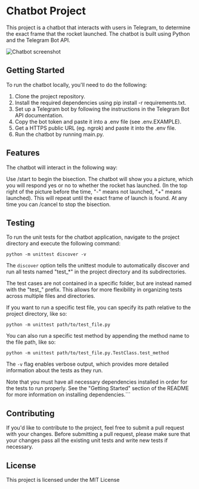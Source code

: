 # Chatbot Project

This project is a chatbot that interacts with users in Telegram, to determine the exact frame that the rocket launched. The chatbot is built using Python and the Telegram Bot API.

![Chatbot screenshot](https://mrdavidoneill.com/images/whendidtherocketlaunch001.png)

## Getting Started

To run the chatbot locally, you'll need to do the following:

1. Clone the project repository.
2. Install the required dependencies using pip install -r requirements.txt.
3. Set up a Telegram bot by following the instructions in the Telegram Bot API documentation.
4. Copy the bot token and paste it into a .env file (see .env.EXAMPLE).
5. Get a HTTPS public URL (eg. ngrok) and paste it into the .env file.
6. Run the chatbot by running main.py.

## Features

The chatbot will interact in the following way:

Use /start to begin the bisection. The chatbot will show you a picture, which you will respond yes or no to whether the rocket has launched. (In the top right of the picture before the time, "-" means not launched, "+" means launched). This will repeat until the exact frame of launch is found.
At any time you can /cancel to stop the bisection.

## Testing

To run the unit tests for the chatbot application, navigate to the project directory and execute the following command:

    python -m unittest discover -v

The `discover` option tells the unittest module to automatically discover and run all tests named "test\_\*" in the project directory and its subdirectories.

The test cases are not contained in a specific folder, but are instead named with the "test\_" prefix. This allows for more flexibility in organizing tests across multiple files and directories.

If you want to run a specific test file, you can specify its path relative to the project directory, like so:

    python -m unittest path/to/test_file.py

You can also run a specific test method by appending the method name to the file path, like so:

    python -m unittest path/to/test_file.py.TestClass.test_method

The `-v` flag enables verbose output, which provides more detailed information about the tests as they run.

Note that you must have all necessary dependencies installed in order for the tests to run properly. See the "Getting Started" section of the README for more information on installing dependencies.```

## Contributing

If you'd like to contribute to the project, feel free to submit a pull request with your changes. Before submitting a pull request, please make sure that your changes pass all the existing unit tests and write new tests if necessary.

## License

This project is licensed under the MIT License
